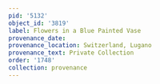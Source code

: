 ```yaml
---
pid: '5132'
object_id: '3819'
label: Flowers in a Blue Painted Vase
provenance_date:
provenance_location: Switzerland, Lugano
provenance_text: Private Collection
order: '1748'
collection: provenance
---
```

